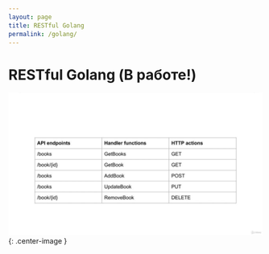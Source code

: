 ```yaml
---
layout: page
title: RESTful Golang
permalink: /golang/
---
```


# RESTful Golang (В работе!)

![Restful Golang Example](/img/restful-golang-example.png "Restful Golang Example"){: .center-image }
